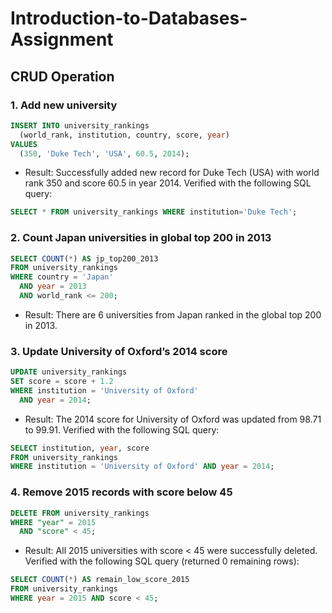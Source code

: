 # Introduction-to-Databases-Assignment

## CRUD Operation
### 1. Add new university
```sql
INSERT INTO university_rankings
  (world_rank, institution, country, score, year)
VALUES
  (350, 'Duke Tech', 'USA', 60.5, 2014);
```
- Result: Successfully added new record for Duke Tech (USA) with world rank 350 and score 60.5 in year 2014. Verified with the following SQL query:
```sql
SELECT * FROM university_rankings WHERE institution='Duke Tech';
```

### 2. Count Japan universities in global top 200 in 2013
```sql
SELECT COUNT(*) AS jp_top200_2013
FROM university_rankings
WHERE country = 'Japan'
  AND year = 2013
  AND world_rank <= 200;
```
- Result: There are 6 universities from Japan ranked in the global top 200 in 2013.

### 3. Update University of Oxford’s 2014 score
```sql
UPDATE university_rankings
SET score = score + 1.2
WHERE institution = 'University of Oxford'
  AND year = 2014;
```
- Result: The 2014 score for University of Oxford was updated from 98.71 to 99.91. Verified with the following SQL query:
```sql
SELECT institution, year, score
FROM university_rankings
WHERE institution = 'University of Oxford' AND year = 2014;
```

### 4. Remove 2015 records with score below 45
```sql
DELETE FROM university_rankings
WHERE "year" = 2015
  AND "score" < 45;
```
- Result: All 2015 universities with score < 45 were successfully deleted. Verified with the following SQL query (returned 0 remaining rows):
```sql
SELECT COUNT(*) AS remain_low_score_2015
FROM university_rankings
WHERE year = 2015 AND score < 45;
```

